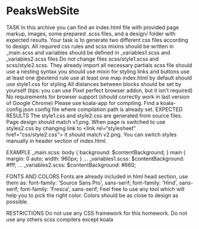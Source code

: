 # PeaksWebSite
TASK
In this archive you can find an index.html file with provided page markup, images, some prepared .scss files, and a design/ folder with expected results.
Your task is to generate two different css files according to design.
All required css rules and scss mixins should be written in _main.scss and variables should be  defined in _variables1.scss and _variables2.scss files
Do not change files scss/style1.scss and scss/style2.scss. They already import all necessary partials
scss file should use a nesting syntax
you should use mixin for styling links and buttons
use at least one @extend rule
use at least one map
index.html by default should use style1.css for styling
All distances between blocks should be set by yourself (tips: you can use Pixel perfect browser addon, but it isn’t required)
No requirements for browser support (should correctly work in last version of Google Chrome)
Please use koala-app for compiling. Find a koala-config.json config file where compilation path is already set.
EXPECTED RESULTS
The style1.css and style2.css are generated from source files.
Page design should match v1.png. When page is switched to use styles2.css by changing link to <link rel=“stylesheet" href="css/style2.css">  it should match v2.png.
You can switch styles manually in header section of index.html.

EXAMPLE
_main.scss:
body {
    background: $contentBackground;
}
main {
      margin: 0 auto;
      width: 960px;
}
...
_variables1.scss:
$contentBackground: #fff;
...
_variables2.scss:
$contentBackground: #660;

FONTS AND COLORS
Fonts are already included in hlml head section, use them as: 
font-family: 'Source Sans Pro', sans-serif;
font-family: 'Hind', sans-serif;
font-family: 'Fresca', sans-serif;
Feel free to use any tool which will help you to pick the right color. Colors should be as close to design as possible. 

RESTRICTIONS
Do not use any CSS framework for this homework.
Do not use any others scss compilers except koala
